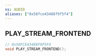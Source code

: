 ```yaml
---
ns: AUDIO
aliases: ["0x58fce43488f9f5f4"]
---
```

## PLAY_STREAM_FRONTEND

```c
// 0x58FCE43488F9F5F4
void PLAY_STREAM_FRONTEND();
```
